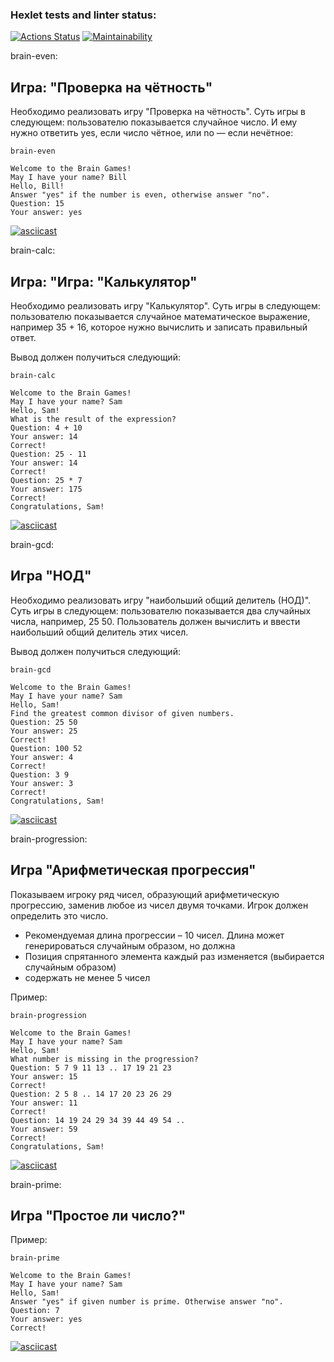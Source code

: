 ### Hexlet tests and linter status:
[![Actions Status](https://github.com/denismikulich91/frontend-project-44/workflows/hexlet-check/badge.svg)](https://github.com/denismikulich91/frontend-project-44/actions)
[![Maintainability](https://api.codeclimate.com/v1/badges/437832909e8167346cdb/maintainability)](https://codeclimate.com/github/denismikulich91/frontend-project-44/maintainability)

brain-even:

<h2>Игра: "Проверка на чётность"</h2>
<div>
Необходимо реализовать игру "Проверка на чётность". Суть игры в следующем: пользователю показывается случайное число. И ему нужно ответить yes, если число чётное, или no — если нечётное:

</div>

```
brain-even

Welcome to the Brain Games!
May I have your name? Bill
Hello, Bill!
Answer "yes" if the number is even, otherwise answer "no".
Question: 15
Your answer: yes
```

[![asciicast](https://asciinema.org/a/tMeqL1VVKCcNftUdgN1Xh9VQ0.svg)](https://asciinema.org/a/tMeqL1VVKCcNftUdgN1Xh9VQ0)

brain-calc:

<h2>Игра: "Игра: "Калькулятор"</h2>
<div>
Необходимо реализовать игру "Калькулятор". Суть игры в следующем: пользователю показывается случайное математическое выражение, например 35 + 16, которое нужно вычислить и записать правильный ответ.

Вывод должен получиться следующий:

</div>

```
brain-calc

Welcome to the Brain Games!
May I have your name? Sam
Hello, Sam!
What is the result of the expression?
Question: 4 + 10
Your answer: 14
Correct!
Question: 25 - 11
Your answer: 14
Correct!
Question: 25 * 7
Your answer: 175
Correct!
Congratulations, Sam!
```

[![asciicast](https://asciinema.org/a/76hZb0B53PMJpxaRla1pE87zs.svg)](https://asciinema.org/a/76hZb0B53PMJpxaRla1pE87zs)

brain-gcd:

<h2>Игра "НОД"</h2>
<div>
Необходимо реализовать игру "наибольший общий делитель (НОД)". Суть игры в следующем: пользователю показывается два случайных числа, например, 25 50. Пользователь должен вычислить и ввести наибольший общий делитель этих чисел.

Вывод должен получиться следующий:

</div>

```
brain-gcd

Welcome to the Brain Games!
May I have your name? Sam
Hello, Sam!
Find the greatest common divisor of given numbers.
Question: 25 50
Your answer: 25
Correct!
Question: 100 52
Your answer: 4
Correct!
Question: 3 9
Your answer: 3
Correct!
Congratulations, Sam!
```

[![asciicast](https://asciinema.org/a/cizIs7lcUIymHvjlfKcw1LSZp.svg)](https://asciinema.org/a/cizIs7lcUIymHvjlfKcw1LSZp)

brain-progression:

<h2>Игра "Арифметическая прогрессия"</h2>
<div>
Показываем игроку ряд чисел, образующий арифметическую прогрессию, заменив любое из чисел двумя точками. Игрок должен определить это число.
<ul>
  <li>Рекомендуемая длина прогрессии – 10 чисел. Длина может генерироваться случайным образом, но должна </li>
  <li>Позиция спрятанного элемента каждый раз изменяется (выбирается случайным образом)</li>
  <li>содержать не менее 5 чисел</li>
</ul>

Пример:

</div>

```
brain-progression

Welcome to the Brain Games!
May I have your name? Sam
Hello, Sam!
What number is missing in the progression?
Question: 5 7 9 11 13 .. 17 19 21 23
Your answer: 15
Correct!
Question: 2 5 8 .. 14 17 20 23 26 29
Your answer: 11
Correct!
Question: 14 19 24 29 34 39 44 49 54 ..
Your answer: 59
Correct!
Congratulations, Sam!
```

[![asciicast](https://asciinema.org/a/tYhNuAF5rK1e0712OUtAgVPft.svg)](https://asciinema.org/a/tYhNuAF5rK1e0712OUtAgVPft)

brain-prime:

<h2>Игра "Простое ли число?"</h2>
<div>
Пример:

</div>

```
brain-prime

Welcome to the Brain Games!
May I have your name? Sam
Hello, Sam!
Answer "yes" if given number is prime. Otherwise answer "no".
Question: 7
Your answer: yes
Correct!
```

[![asciicast](https://asciinema.org/a/7uCrxuYODWiitn1d1D3PGZcL8.svg)](https://asciinema.org/a/7uCrxuYODWiitn1d1D3PGZcL8)
